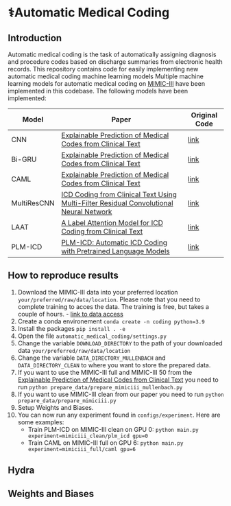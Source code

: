 # ⚕️Automatic Medical Coding

## Introduction 
Automatic medical coding is the task of automatically assigning diagnosis and procedure codes based on discharge summaries from electronic health records. This repository contains code for easily implementing new automatic medical coding machine learning models Multiple machine learning models for automatic medical coding on [MIMIC-III](https://www.nature.com/articles/sdata201635) have been implemented in this codebase. The following models have been implemented:

| Model | Paper | Original Code |
| ----- | ----- | ------------- |
| CNN   |[Explainable Prediction of Medical Codes from Clinical Text](https://aclanthology.org/N18-1100/) | [link](https://github.com/jamesmullenbach/caml-mimic) | 
| Bi-GRU|[Explainable Prediction of Medical Codes from Clinical Text](https://aclanthology.org/N18-1100/) | [link](https://github.com/jamesmullenbach/caml-mimic) | 
|CAML   |[Explainable Prediction of Medical Codes from Clinical Text](https://aclanthology.org/N18-1100/) | [link](https://github.com/jamesmullenbach/caml-mimic) | 
| MultiResCNN | [ICD Coding from Clinical Text Using Multi-Filter Residual Convolutional Neural Network](https://arxiv.org/pdf/1912.00862.pdf) | [link](https://github.com/foxlf823/Multi-Filter-Residual-Convolutional-Neural-Network) |
| LAAT | [A Label Attention Model for ICD Coding from Clinical Text](https://arxiv.org/abs/2007.06351) | [link](https://github.com/aehrc/LAAT) |
| PLM-ICD | [PLM-ICD: Automatic ICD Coding with Pretrained Language Models](https://aclanthology.org/2022.clinicalnlp-1.2/) | [link](https://github.com/MiuLab/PLM-ICD) |


## How to reproduce results
1. Download the MIMIC-III data into your preferred location `your/preferred/raw/data/location`. Please note that you need to complete training to acces the data. The training is free, but takes a couple of hours.  - [link to data access](https://physionet.org/content/mimiciii/1.4/)
2. Create a conda environement `conda create -n coding python=3.9`
3. Install the packages `pip install . -e`
4. Open the file `automatic_medical_coding/settings.py`
5. Change the variable `DOWNLOAD_DIRECTORY` to the path of your downloaded data `your/preferred/raw/data/location`
6. Change the variable `DATA_DIRECTORY_MULLENBACH` and `DATA_DIRECTORY_CLEAN` to where you want to store the prepared data.
7. If you want to use the MIMIC-III full and MIMIC-III 50 from the [Explainable Prediction of Medical Codes from Clinical Text](https://aclanthology.org/N18-1100/) you need to run `python prepare_data/prepare_mimiciii_mullenbach.py`
8. If you want to use MIMIC-III clean from our paper you need to run `python prepare_data/prepare_mimiciii.py`
9. Setup Weights and Biases.
9. You can now run any experiment found in `configs/experiment`. Here are some examples:
    * Train PLM-ICD on MIMIC-III clean on GPU 0: `python main.py experiment=mimiciii_clean/plm_icd gpu=0`
    * Train CAML on MIMIC-III full on GPU 6: `python main.py experiment=mimiciii_full/caml gpu=6`



## Hydra

## Weights and Biases
